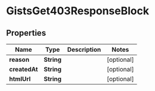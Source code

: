 

# GistsGet403ResponseBlock


## Properties

| Name | Type | Description | Notes |
|------------ | ------------- | ------------- | -------------|
|**reason** | **String** |  |  [optional] |
|**createdAt** | **String** |  |  [optional] |
|**htmlUrl** | **String** |  |  [optional] |



